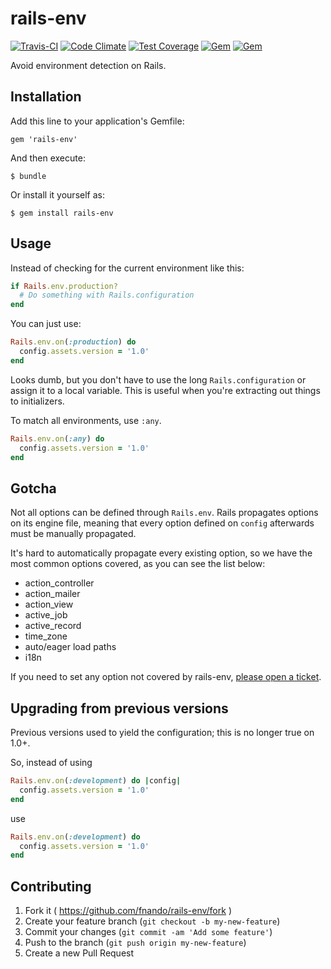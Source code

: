 # rails-env

[![Travis-CI](https://travis-ci.org/fnando/rails-env.png)](https://travis-ci.org/fnando/rails-env)
[![Code Climate](https://codeclimate.com/github/fnando/rails-env/badges/gpa.svg)](https://codeclimate.com/github/fnando/rails-env)
[![Test Coverage](https://codeclimate.com/github/fnando/rails-env/badges/coverage.svg)](https://codeclimate.com/github/fnando/rails-env/coverage)
[![Gem](https://img.shields.io/gem/v/rails-env.svg)](https://rubygems.org/gems/rails-env)
[![Gem](https://img.shields.io/gem/dt/rails-env.svg)](https://rubygems.org/gems/rails-env)

Avoid environment detection on Rails.

## Installation

Add this line to your application's Gemfile:

    gem 'rails-env'

And then execute:

    $ bundle

Or install it yourself as:

    $ gem install rails-env

## Usage

Instead of checking for the current environment like this:

```ruby
if Rails.env.production?
  # Do something with Rails.configuration
end
```

You can just use:

```ruby
Rails.env.on(:production) do
  config.assets.version = '1.0'
end
```

Looks dumb, but you don't have to use the long `Rails.configuration` or assign it to a local variable. This is useful when you're extracting out things to initializers.

To match all environments, use `:any`.

```ruby
Rails.env.on(:any) do
  config.assets.version = '1.0'
end
```

## Gotcha

Not all options can be defined through `Rails.env`. Rails propagates options on its engine file, meaning that every option defined on `config` afterwards must be manually propagated. 

It's hard to automatically propagate every existing option, so we have the most common options covered, as you can see the list below:

- action_controller
- action_mailer
- action_view
- active_job
- active_record
- time_zone
- auto/eager load paths
- i18n

If you need to set any option not covered by rails-env, [please open a ticket](https://github.com/fnando/rails-env/issues/new).

## Upgrading from previous versions

Previous versions used to yield the configuration; this is no longer true on 1.0+.

So, instead of using

```ruby
Rails.env.on(:development) do |config|
  config.assets.version = '1.0'
end
```

use

```ruby
Rails.env.on(:development) do
  config.assets.version = '1.0'
end
```

## Contributing

1. Fork it ( https://github.com/fnando/rails-env/fork )
2. Create your feature branch (`git checkout -b my-new-feature`)
3. Commit your changes (`git commit -am 'Add some feature'`)
4. Push to the branch (`git push origin my-new-feature`)
5. Create a new Pull Request
